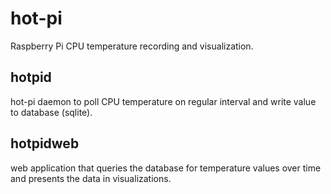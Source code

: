 # hot-pi
Raspberry Pi CPU temperature recording and visualization.

## hotpid
hot-pi daemon to poll CPU temperature on regular interval and write value to database (sqlite).

## hotpidweb
web application that queries the database for temperature values over time and presents the data in visualizations.
